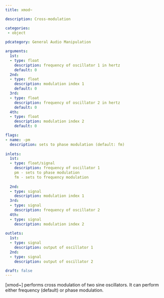 ```yaml
---
title: xmod~

description: Cross-modulation

categories:
 - object
 
pdcategory: General Audio Manipulation

arguments:
  1st:
  - type: float
    description: frequency of oscillator 1 in hertz
    default: 0
  2nd:
  - type: float
    description: modulation index 1
    default: 0
  3rd:
  - type: float
    description: frequency of oscillator 2 in hertz
    default: 0
  4th:
  - type: float
    description: modulation index 2
    default: 0

flags:
- name: -pm
  description: sets to phase modulation (default: fm)
 
inlets:
  1st:
  - type: float/signal
    description: frequency of oscillator 1
    pm - sets to phase modulation
    fm - sets to frequency modulation
    
  2nd:
  - type: signal
    description: modulation index 1
  3rd:
  - type: signal
    description: frequency of oscillator 2
  4th:
  - type: signal
    description: modulation index 2
    
outlets:
  1st:
  - type: signal
    description: output of oscillator 1
  2nd:
  - type: signal
    description: output of oscillator 2

draft: false
---
```


[xmod~] performs cross modulation of two sine oscillators. It can perform either frequency (default) or phase modulation.
